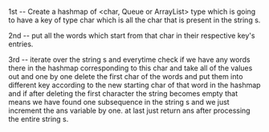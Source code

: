 1st -- Create a hashmap of <char, Queue or ArrayList> type which is going to have a key of type char which is all the char that is present in the string s.

2nd -- put all the words which start from that char in their respective key's entries.

3rd -- iterate over the string s and everytime check if we have any words there in the hashmap corresponding to this char and take all of the values out and one by one delete the first char of the words and put them into different key according to the new starting char of that word in the hashmap and if after deleting the first character the string becomes empty that means we have found one subsequence in the string s and we just increment the ans variable by one. at last just return ans after processing the entire string s.
